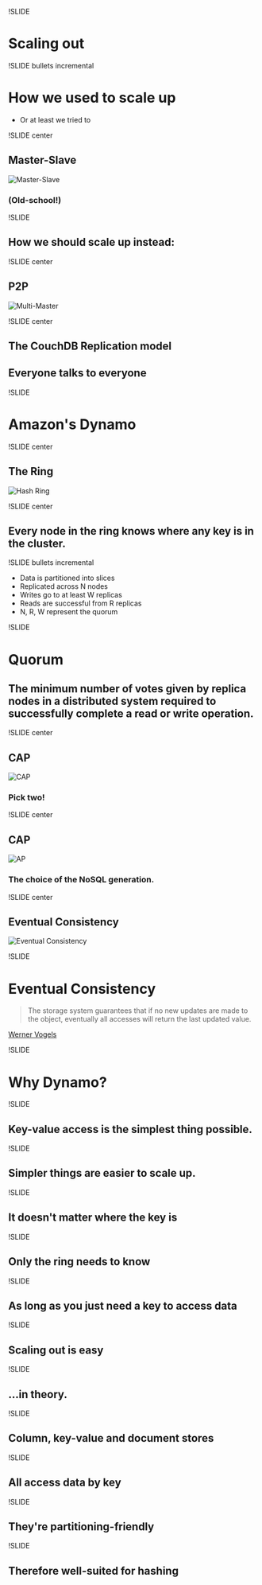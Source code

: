 !SLIDE

# Scaling out #

!SLIDE bullets incremental

# How we used to scale up #

* Or at least we tried to

!SLIDE center

## Master-Slave ##

![Master-Slave](master_slave.png)

### (Old-school!) ###

!SLIDE

## How we should scale up instead: ##

!SLIDE center

## P2P ##

![Multi-Master](multi_master.png)

!SLIDE center

## The CouchDB Replication model ##
## Everyone talks to everyone ##

!SLIDE

# Amazon's Dynamo #

!SLIDE center

## The Ring ##

![Hash Ring](hash_ring.png)

!SLIDE center

## Every node in the ring knows where any key is in the cluster. ##

!SLIDE bullets incremental

* Data is partitioned into slices
* Replicated across N nodes
* Writes go to at least W replicas
* Reads are successful from R replicas
* N, R, W represent the quorum

!SLIDE

# Quorum #

## The minimum number of votes given by replica nodes in a distributed system required to successfully complete a read or write operation. ##

!SLIDE center

## CAP ##

![CAP](cap.png)

### Pick two! ###

!SLIDE center

## CAP ##

![AP](ap.png)

### The choice of the NoSQL generation. ##

!SLIDE center
<br/>
## Eventual Consistency ##

![Eventual Consistency](eventual.jpg)

!SLIDE

# Eventual Consistency #

> The storage system guarantees that if no new updates are made to the object, eventually all accesses will return the last updated value.

<p class="caption"><a href="http://www.allthingsdistributed.com/2008/12/eventually_consistent.html">Werner Vogels</a></p>

!SLIDE

# Why Dynamo? #

!SLIDE

## Key-value access is the simplest thing possible. ##

!SLIDE

## Simpler things are easier to scale up. ##

!SLIDE

## It doesn't matter where the key is ##

!SLIDE

## Only the ring needs to know ##

!SLIDE

## As long as you just need a key to access data ##

!SLIDE

## Scaling out is easy ##

!SLIDE

## ...in theory. ##

!SLIDE

## Column, key-value and document stores ##

!SLIDE

## All access data by key ##

!SLIDE

## They're partitioning-friendly ##

!SLIDE

## Therefore well-suited for hashing ##


